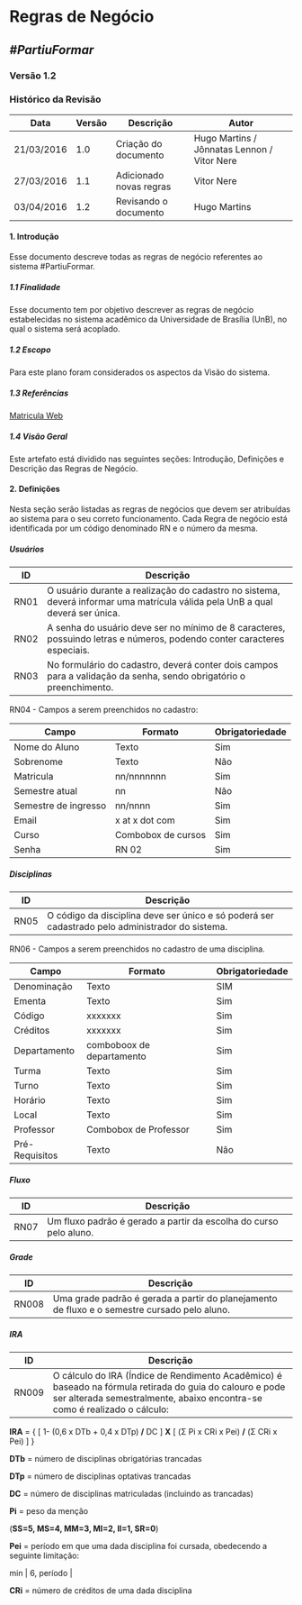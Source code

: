 # **Regras de Negócio**

##  ***#PartiuFormar***
   
### **Versão 1.2**

### Histórico da Revisão
Data|Versão|Descrição|Autor
-----|------|---------|-------
21/03/2016|1.0|Criação do documento|Hugo Martins / Jônnatas Lennon / Vitor Nere
27/03/2016|1.1|Adicionado novas regras|Vitor Nere
03/04/2016|1.2|Revisando o documento|Hugo Martins

#### 1.                  Introdução

Esse documento descreve todas as regras de negócio referentes ao sistema #PartiuFormar. 

##### 1.1               Finalidade
Esse documento tem por objetivo descrever as regras de negócio estabelecidas no sistema acadêmico da Universidade de Brasília (UnB), no qual o sistema será acoplado.   

##### 1.2               Escopo

Para este plano foram considerados os aspectos da Visão do sistema.

##### 1.3               Referências

[Matricula Web](https://matriculaweb.unb.br)

##### 1.4               Visão Geral

Este artefato está dividido nas seguintes seções: Introdução, Definições e Descrição das Regras de Negócio.

#### 2.                  Definições

Nesta seção serão listadas as regras de negócios que devem ser atribuídas ao sistema para o seu correto funcionamento. Cada Regra de negócio está identificada por um código denominado RN e o número da mesma. 

##### Usuários

ID| Descrição
-----|----------------------------------------------------------------
RN01|O usuário durante a realização do cadastro no sistema, deverá informar uma matrícula válida pela UnB a qual deverá ser única.
RN02|A senha do usuário deve ser no mínimo de 8 caracteres, possuindo letras e números, podendo conter caracteres especiais. 
RN03| No formulário do cadastro, deverá conter dois campos para a validação da senha, sendo obrigatório o preenchimento.
RN04 - Campos a serem preenchidos no cadastro:

Campo|Formato|Obrigatoriedade
-----|-------|-----
Nome do Aluno|Texto|Sim
Sobrenome|Texto|Não
Matricula|nn/nnnnnnn|Sim
Semestre atual|nn|Não
Semestre de ingresso|nn/nnnn|Sim
Email|x at x dot com|Sim
Curso|Combobox de cursos|Sim
Senha|RN 02|Sim

##### Disciplinas
ID| Descrição
-----|----------------------------------------------------------------
RN05|O código da disciplina deve ser único e só poderá ser cadastrado pelo administrador do sistema.

RN06 - Campos a serem preenchidos no cadastro de uma disciplina.

Campo|Formato|Obrigatoriedade
-----|-------|-----
Denominação|Texto|SIM
Ementa|Texto|Sim
Código|xxxxxxx|Sim
Créditos|xxxxxxx|Sim
Departamento|comboboox de departamento|Sim
Turma|Texto|Sim
Turno|Texto|Sim
Horário|Texto|Sim
Local|Texto|Sim
Professor|Combobox de Professor|Sim
Pré-Requisitos|Texto|Não

##### Fluxo
ID| Descrição
-----|----------------------------------------------------------------
RN07|Um fluxo padrão é gerado a partir da escolha do curso pelo aluno.

##### Grade
ID| Descrição
-----|----------------------------------------------------------------
RN008|Uma grade padrão é gerada a partir do planejamento de fluxo e o semestre cursado pelo aluno.

##### IRA
ID| Descrição
-----|----------------------------------------------------------------
RN009|O cálculo do IRA (Índice de Rendimento Acadêmico) é baseado na fórmula retirada do guia do calouro e pode ser alterada semestralmente, abaixo encontra-se como é realizado o cálculo: 

 **IRA** = { [ 1- (0,6 x DTb + 0,4 x DTp) **/** DC ] **X** [ (Σ Pi x CRi x Pei) **/** (Σ CRi x Pei) ] }

**DTb** = número de disciplinas obrigatórias trancadas

**DTp** = número de disciplinas optativas trancadas

**DC** = número de disciplinas matriculadas
 (incluindo as trancadas)

**Pi** = peso da menção

 (**SS=5, MS=4, MM=3, MI=2, II=1, SR=0**)

**Pei** = período em que uma dada disciplina foi cursada,
obedecendo a seguinte limitação:

 min | 6, período |

**CRi** = número de créditos de uma dada disciplina 